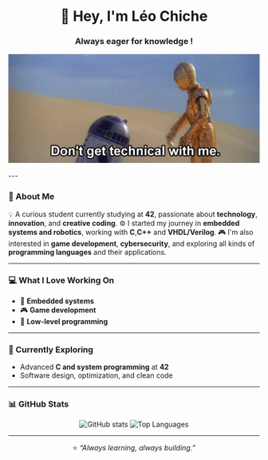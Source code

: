 <h1 align="center">🤖 Hey, I'm Léo Chiche</h1>
<h3 align="center">Always eager for knowledge !</h3>

<p align="center">
  <img src="assets/robot-meme.gif" width="560" alt="robot meme">
</p>
---

### 🧠 About Me

💡 A curious student currently studying at **42**, passionate about **technology**, **innovation**, and **creative coding**.
⚙️ I started my journey in **embedded systems and robotics**, working with **C**,**C++** and **VHDL/Verilog**.
🎮 I'm also interested in **game development**, **cybersecurity**, and exploring all kinds of **programming languages** and their applications.

---

### 💻 What I Love Working On

- 🦾 **Embedded systems**
- 🎮 **Game development**
- 🔐 **Low-level programming**

---

### 🌱 Currently Exploring

- Advanced **C and system programming** at **42**  
- Software design, optimization, and clean code  

---

### 📊 GitHub Stats

<p align="center">
  <img src="https://github-readme-stats.vercel.app/api?username=RedRaven-0v0&show_icons=true&theme=tokyonight" alt="GitHub stats" />
  <img src="https://github-readme-stats.vercel.app/api/top-langs/?username=RedRaven-0v0&layout=compact&theme=tokyonight" alt="Top Languages" />
</p>

---

<p align="center">
  ⭐️ <em>“Always learning, always building.”</em>
</p>
